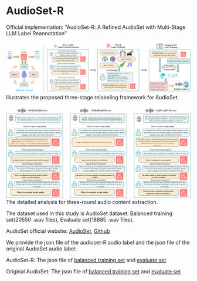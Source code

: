 # AudioSet-R
Official implementation: "AudioSet-R: A Refined AudioSet with Multi-Stage LLM Label Reannotation"

![image](https://github.com/colaudiolab/AudioSet-R/blob/main/Illustration/Flowchart.png)
Illustrates the proposed three-stage relabeling framework for AudioSet.

![image](https://github.com/colaudiolab/AudioSet-R/blob/main/Illustration/case.png)
The detailed analysis for three-round audio content extraction.

The dataset used in this study is AudioSet dataset: Balanced training set(20550 .wav files), Evaluate set(18885 .wav files).

AudioSet official website: [AudioSet](https://research.google.com/audioset//index.html), [Github](https://github.com/audioset/ontology)

We provide the json file of the audioset-R audio label and the json file of the original AudioSet audio label:

AudioSet-R: The json file of [balanced training set](https://github.com/colaudiolab/AudioSet-R/blob/main/AudioSet-R_train.json) and [evaluate set](https://github.com/colaudiolab/AudioSet-R/blob/main/AudioSet-R_eval.json)

Original AudioSet: The json file of [balanced training set](https://github.com/colaudiolab/AudioSet-R/blob/main/balanced_train.json) and [evaluate set](https://github.com/colaudiolab/AudioSet-R/blob/main/evaluate_set.json)
